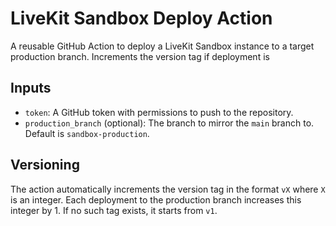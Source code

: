 # LiveKit Sandbox Deploy Action

A reusable GitHub Action to deploy a LiveKit Sandbox instance to a target production branch. Increments the version tag if deployment is

## Inputs

- `token`: A GitHub token with permissions to push to the repository.
- `production_branch` (optional): The branch to mirror the `main` branch to. Default is `sandbox-production`.

## Versioning

The action automatically increments the version tag in the format `vX` where `X` is an integer. Each deployment to the production branch increases this integer by 1. If no such tag exists, it starts from `v1`.
